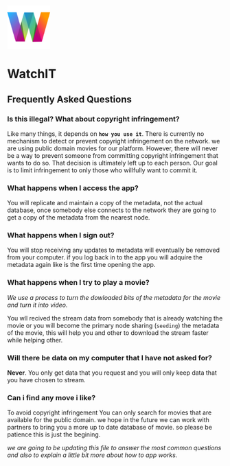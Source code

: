
<img src="/src/media/icons/icon.png" width="100px"/>

# WatchIT

## Frequently Asked Questions

### Is this illegal? What about copyright infringement?

Like many things, it depends on **`how you use it`**. There is currently no mechanism to detect or prevent copyright infringement on the network. we are using public domain movies for our platform. However, there will never be a way to prevent someone from committing copyright infringement that wants to do so. That decision is ultimately left up to each person. Our goal is to limit infringement to only those who willfully want to commit it.

### What happens when I access the app?

You will replicate and maintain a copy of the metadata, not the actual database, once somebody else connects to the network they are going to get a copy of the metadata from the nearest node.

### What happens when I sign out?

You will stop receiving any updates to  metadata will eventually be removed from your computer. if you log back in to the app you will adquire the metadata again like is the first time opening the app.

### What happens when I try to play a movie?

*We use a process to turn the dowloaded  bits of the metadata for the movie and turn it into video.*

You wll recived the stream data from somebody that is already watching the movie or you will become the primary node sharing (`seeding`) the metadata of the movie, this will help you and other to download the stream faster while helping other.

### Will there be data on my computer that I have not asked for?

**Never**. You only get data that you request and you will only keep data that you have chosen to stream.

### Can i find any move i like?

To avoid copyright infringement You can only search for movies that are available for the public domain. we hope in the future we can work with partners to bring you a more up to date database of movie. so please be patience this is just the begining.

*we are going to be updating this file to answer the most common questions and also to explain a little bit more about how to app works.*
